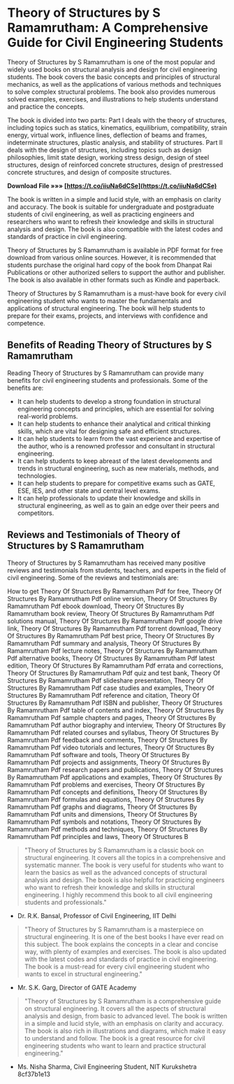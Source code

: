 # Theory of Structures by S Ramamrutham: A Comprehensive Guide for Civil Engineering Students
  
Theory of Structures by S Ramamrutham is one of the most popular and widely used books on structural analysis and design for civil engineering students. The book covers the basic concepts and principles of structural mechanics, as well as the applications of various methods and techniques to solve complex structural problems. The book also provides numerous solved examples, exercises, and illustrations to help students understand and practice the concepts.
  
The book is divided into two parts: Part I deals with the theory of structures, including topics such as statics, kinematics, equilibrium, compatibility, strain energy, virtual work, influence lines, deflection of beams and frames, indeterminate structures, plastic analysis, and stability of structures. Part II deals with the design of structures, including topics such as design philosophies, limit state design, working stress design, design of steel structures, design of reinforced concrete structures, design of prestressed concrete structures, and design of composite structures.
 
**Download File »»» [https://t.co/iiuNa6dCSe](https://t.co/iiuNa6dCSe)**


  
The book is written in a simple and lucid style, with an emphasis on clarity and accuracy. The book is suitable for undergraduate and postgraduate students of civil engineering, as well as practicing engineers and researchers who want to refresh their knowledge and skills in structural analysis and design. The book is also compatible with the latest codes and standards of practice in civil engineering.
  
Theory of Structures by S Ramamrutham is available in PDF format for free download from various online sources. However, it is recommended that students purchase the original hard copy of the book from Dhanpat Rai Publications or other authorized sellers to support the author and publisher. The book is also available in other formats such as Kindle and paperback.
  
Theory of Structures by S Ramamrutham is a must-have book for every civil engineering student who wants to master the fundamentals and applications of structural engineering. The book will help students to prepare for their exams, projects, and interviews with confidence and competence.
  
## Benefits of Reading Theory of Structures by S Ramamrutham
  
Reading Theory of Structures by S Ramamrutham can provide many benefits for civil engineering students and professionals. Some of the benefits are:
  
- It can help students to develop a strong foundation in structural engineering concepts and principles, which are essential for solving real-world problems.
- It can help students to enhance their analytical and critical thinking skills, which are vital for designing safe and efficient structures.
- It can help students to learn from the vast experience and expertise of the author, who is a renowned professor and consultant in structural engineering.
- It can help students to keep abreast of the latest developments and trends in structural engineering, such as new materials, methods, and technologies.
- It can help students to prepare for competitive exams such as GATE, ESE, IES, and other state and central level exams.
- It can help professionals to update their knowledge and skills in structural engineering, as well as to gain an edge over their peers and competitors.

## Reviews and Testimonials of Theory of Structures by S Ramamrutham
  
Theory of Structures by S Ramamrutham has received many positive reviews and testimonials from students, teachers, and experts in the field of civil engineering. Some of the reviews and testimonials are:
 
How to get Theory Of Structures By Ramamrutham Pdf for free,  Theory Of Structures By Ramamrutham Pdf online version,  Theory Of Structures By Ramamrutham Pdf ebook download,  Theory Of Structures By Ramamrutham book review,  Theory Of Structures By Ramamrutham Pdf solutions manual,  Theory Of Structures By Ramamrutham Pdf google drive link,  Theory Of Structures By Ramamrutham Pdf torrent download,  Theory Of Structures By Ramamrutham Pdf best price,  Theory Of Structures By Ramamrutham Pdf summary and analysis,  Theory Of Structures By Ramamrutham Pdf lecture notes,  Theory Of Structures By Ramamrutham Pdf alternative books,  Theory Of Structures By Ramamrutham Pdf latest edition,  Theory Of Structures By Ramamrutham Pdf errata and corrections,  Theory Of Structures By Ramamrutham Pdf quiz and test bank,  Theory Of Structures By Ramamrutham Pdf slideshare presentation,  Theory Of Structures By Ramamrutham Pdf case studies and examples,  Theory Of Structures By Ramamrutham Pdf reference and citation,  Theory Of Structures By Ramamrutham Pdf ISBN and publisher,  Theory Of Structures By Ramamrutham Pdf table of contents and index,  Theory Of Structures By Ramamrutham Pdf sample chapters and pages,  Theory Of Structures By Ramamrutham Pdf author biography and interview,  Theory Of Structures By Ramamrutham Pdf related courses and syllabus,  Theory Of Structures By Ramamrutham Pdf feedback and comments,  Theory Of Structures By Ramamrutham Pdf video tutorials and lectures,  Theory Of Structures By Ramamrutham Pdf software and tools,  Theory Of Structures By Ramamrutham Pdf projects and assignments,  Theory Of Structures By Ramamrutham Pdf research papers and publications,  Theory Of Structures By Ramamrutham Pdf applications and examples,  Theory Of Structures By Ramamrutham Pdf problems and exercises,  Theory Of Structures By Ramamrutham Pdf concepts and definitions,  Theory Of Structures By Ramamrutham Pdf formulas and equations,  Theory Of Structures By Ramamrutham Pdf graphs and diagrams,  Theory Of Structures By Ramamrutham Pdf units and dimensions,  Theory Of Structures By Ramamrutham Pdf symbols and notations,  Theory Of Structures By Ramamrutham Pdf methods and techniques,  Theory Of Structures By Ramamrutham Pdf principles and laws,  Theory Of Structures B

> "Theory of Structures by S Ramamrutham is a classic book on structural engineering. It covers all the topics in a comprehensive and systematic manner. The book is very useful for students who want to learn the basics as well as the advanced concepts of structural analysis and design. The book is also helpful for practicing engineers who want to refresh their knowledge and skills in structural engineering. I highly recommend this book to all civil engineering students and professionals."

- Dr. R.K. Bansal, Professor of Civil Engineering, IIT Delhi

> "Theory of Structures by S Ramamrutham is a masterpiece on structural engineering. It is one of the best books I have ever read on this subject. The book explains the concepts in a clear and concise way, with plenty of examples and exercises. The book is also updated with the latest codes and standards of practice in civil engineering. The book is a must-read for every civil engineering student who wants to excel in structural engineering."

- Mr. S.K. Garg, Director of GATE Academy

> "Theory of Structures by S Ramamrutham is a comprehensive guide on structural engineering. It covers all the aspects of structural analysis and design, from basic to advanced level. The book is written in a simple and lucid style, with an emphasis on clarity and accuracy. The book is also rich in illustrations and diagrams, which make it easy to understand and follow. The book is a great resource for civil engineering students who want to learn and practice structural engineering."

- Ms. Nisha Sharma, Civil Engineering Student, NIT Kurukshetra
 8cf37b1e13
 
